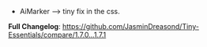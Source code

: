 - AiMarker --> tiny fix in the css.

**Full Changelog**: https://github.com/JasminDreasond/Tiny-Essentials/compare/1.7.0...1.7.1